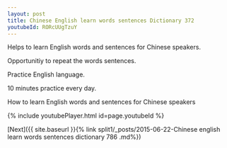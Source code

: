 ```yaml
---
layout: post
title: Chinese English learn words sentences Dictionary 372 
youtubeId: RORcUUgTzuY
---
```

 
 
Helps to learn English words and sentences for Chinese speakers.

Opportunitiy to repeat the words sentences. 

Practice English language. 
 
10 minutes practice every day. 
 
How to learn English words and sentences for Chinese speakers 
 
{% include youtubePlayer.html id=page.youtubeId %}
 
 
[Next]({{ site.baseurl }}{% link  split1/_posts/2015-06-22-Chinese english learn words sentences dictionary 786 .md%})
 
